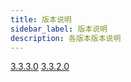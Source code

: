 ```yaml
---
title: 版本说明
sidebar_label: 版本说明
description: 各版本版本说明
---
```

[3.3.3.0](./3.3.3.0)
[3.3.2.0](./3.3.2.0)
